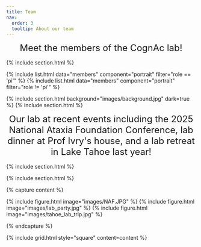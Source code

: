 ```yaml
---
title: Team
nav:
  order: 3
  tooltip: About our team
---
```


<div style="text-align: center; font-size: 1.5rem; margin-bottom: 16px;">
  Meet the members of the CognAc lab!
</div>

{% include section.html %}

{% include list.html data="members" component="portrait" filter="role == 'pi'" %}
{% include list.html data="members" component="portrait" filter="role != 'pi'" %}

{% include section.html background="images/background.jpg" dark=true %}
{% include section.html %}

<div style="text-align: center; font-size: 1.5rem; margin-bottom: 16px;">
Our lab at recent events including the 2025 National Ataxia Foundation Conference, lab dinner at Prof Ivry's house, and a lab retreat in Lake Tahoe last year!
</div>

{% include section.html %}

{% include section.html %}

{% capture content %}

{% include figure.html image="images/NAF.JPG" %}
{% include figure.html image="images/lab_party.jpg" %}
{% include figure.html image="images/tahoe_lab_trip.jpg" %}

{% endcapture %}

{% include grid.html style="square" content=content %}
